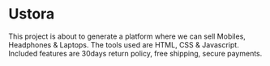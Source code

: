 # Ustora
This project is about to generate a platform where we can sell Mobiles, Headphones & Laptops. The tools used are HTML, CSS & Javascript. Included features are 30days 
return policy, free shipping, secure payments.
